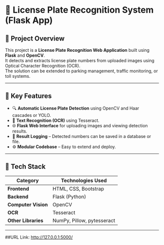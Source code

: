 # 🚗 License Plate Recognition System (Flask App)

## 📖 Project Overview
This project is a **License Plate Recognition Web Application** built using **Flask** and **OpenCV**.  
It detects and extracts license plate numbers from uploaded images using Optical Character Recognition (OCR).  
The solution can be extended to parking management, traffic monitoring, or toll systems.

---

## 🎯 Key Features
- 🔍 **Automatic License Plate Detection** using OpenCV and Haar cascades or YOLO.
- 🧠 **Text Recognition (OCR)** using Tesseract.
- 🌐 **Flask Web Interface** for uploading images and viewing detection results.
- 💾 **Result Logging** – Detected numbers can be saved in a database or file.
- ⚙️ **Modular Codebase** – Easy to extend and deploy.


---

## 🧰 Tech Stack
| Category | Technologies Used |
|-----------|-------------------|
| **Frontend** | HTML, CSS, Bootstrap |
| **Backend** | Flask (Python) |
| **Computer Vision** | OpenCV |
| **OCR** | Tesseract |
| **Other Libraries** | NumPy, Pillow, pytesseract |

---
##URL Link: http://127.0.0.1:5000/

